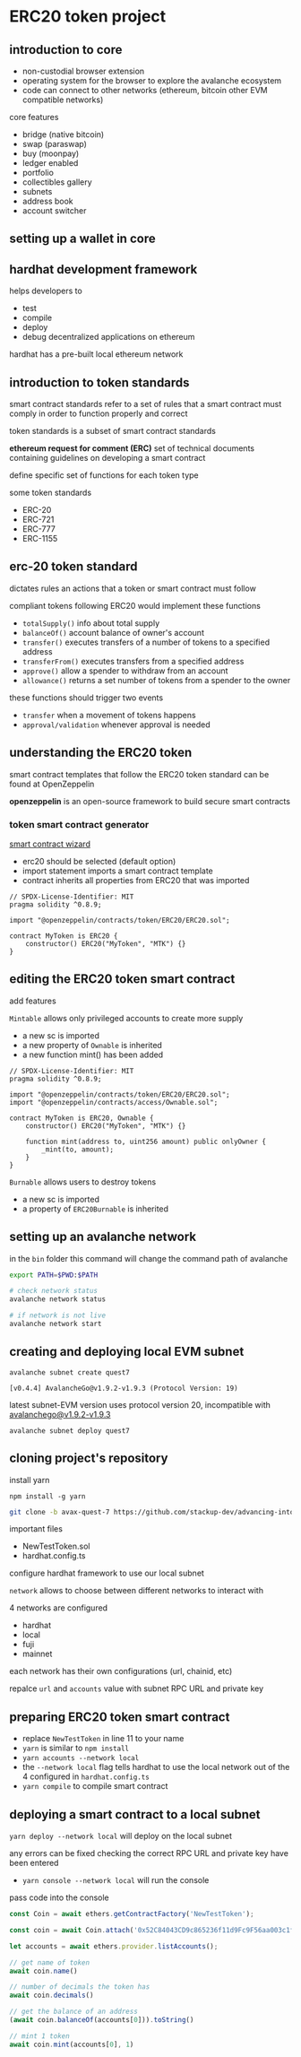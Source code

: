 # ERC20 token project

## introduction to core

- non-custodial browser extension
- operating system for the browser to explore the avalanche ecosystem
- code can connect to other networks (ethereum, bitcoin other EVM compatible networks)

core features
- bridge (native bitcoin)
- swap (paraswap) 
- buy (moonpay)
- ledger enabled
- portfolio
- collectibles gallery
- subnets
- address book
- account switcher


## setting up a wallet in core

## hardhat development framework

helps developers to 
- test
- compile
- deploy
- debug 
decentralized applications on ethereum

hardhat has a pre-built local ethereum network 

## introduction to token standards

smart contract standards refer to a set of rules that a smart contract must comply in order to function properly and correct

token standards is a subset of smart contract standards

**ethereum request for comment (ERC)** set of technical documents containing guidelines on developing a smart contract

define specific set of functions for each token type

some token standards
- ERC-20
- ERC-721
- ERC-777
- ERC-1155

## erc-20 token standard

dictates rules an actions that a token or smart contract must follow

compliant tokens following ERC20 would implement these functions

- `totalSupply()` info about total supply
- `balanceOf()` account balance of owner's account
- `transfer()` executes transfers of a number of tokens to a specified address
- `transferFrom()` executes transfers from a specified address
- `approve()` allow a spender to withdraw from an account
- `allowance()` returns a set number of tokens from a spender to the owner

these functions should trigger two events
- `transfer` when a movement of tokens happens
- `approval/validation` whenever approval is needed

## understanding the ERC20 token

smart contract templates that follow the ERC20 token standard can be found at OpenZeppelin

**openzeppelin** is an open-source framework to build secure smart contracts

### token smart contract generator 

[smart contract wizard](https://wizard.openzeppelin.com/)

- erc20 should be selected (default option)
- import statement imports a smart contract template 
- contract inherits all properties from ERC20 that was imported

```
// SPDX-License-Identifier: MIT
pragma solidity ^0.8.9;

import "@openzeppelin/contracts/token/ERC20/ERC20.sol";

contract MyToken is ERC20 {
    constructor() ERC20("MyToken", "MTK") {}
}
```

## editing the ERC20 token smart contract

add features

`Mintable` allows only privileged accounts to create more supply

- a new sc is imported
- a new property of `Ownable` is inherited
- a new function mint() has been added 

```
// SPDX-License-Identifier: MIT
pragma solidity ^0.8.9;

import "@openzeppelin/contracts/token/ERC20/ERC20.sol";
import "@openzeppelin/contracts/access/Ownable.sol";

contract MyToken is ERC20, Ownable {
    constructor() ERC20("MyToken", "MTK") {}

    function mint(address to, uint256 amount) public onlyOwner {
        _mint(to, amount);
    }
}
```

`Burnable` allows users to destroy tokens
- a new sc is imported
- a property of `ERC20Burnable` is inherited

## setting up an avalanche network

in the `bin` folder this command will change the command path of avalanche

```sh
export PATH=$PWD:$PATH

# check network status
avalanche network status

# if network is not live
avalanche network start
```

## creating and deploying local EVM subnet

`avalanche subnet create quest7`

`[v0.4.4] AvalancheGo@v1.9.2-v1.9.3 (Protocol Version: 19)`

latest subnet-EVM version uses protocol version 20, incompatible with avalanchego@v1.9.2-v1.9.3

`avalanche subnet deploy quest7`

## cloning project's repository

install yarn

`npm install -g yarn`

```sh
git clone -b avax-quest-7 https://github.com/stackup-dev/advancing-into-avalanche.git
```

important files 
- NewTestToken.sol
- hardhat.config.ts

configure hardhat framework to use our local subnet

`network` allows to choose between different networks to interact with

4 networks are configured
- hardhat
- local
- fuji
- mainnet

each network has their own configurations (url, chainid, etc)

repalce `url` and `accounts` value with subnet RPC URL and private key

## preparing ERC20 token smart contract

- replace `NewTestToken` in line 11 to your name
- `yarn` is similar to `npm install` 
- `yarn accounts --network local`
- the `--network local` flag tells hardhat to use the local network out of the 4 configured in `hardhat.config.ts`
- `yarn compile` to compile smart contract

## deploying a smart contract to a local subnet

`yarn deploy --network local` will deploy on the local subnet

any errors can be fixed checking the correct RPC URL and private key have been entered

- `yarn console --network local` will run the console

pass code into the console

```js
const Coin = await ethers.getContractFactory('NewTestToken');

const coin = await Coin.attach('0x52C84043CD9c865236f11d9Fc9F56aa003c1f922');

let accounts = await ethers.provider.listAccounts();

// get name of token 
await coin.name()

// number of decimals the token has
await coin.decimals()

// get the balance of an address
(await coin.balanceOf(accounts[0])).toString()

// mint 1 token
await coin.mint(accounts[0], 1)
```





